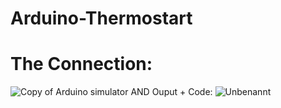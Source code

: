 # Arduino-Thermostart
# The Connection:
![Copy of Arduino simulator AND](https://user-images.githubusercontent.com/84073495/234935262-7f2316ad-674c-4878-a795-bda52b7379be.png)
Ouput + Code: 
![Unbenannt](https://user-images.githubusercontent.com/84073495/234936123-2d3356ee-bebc-4954-baad-9d7683f4187d.PNG)
